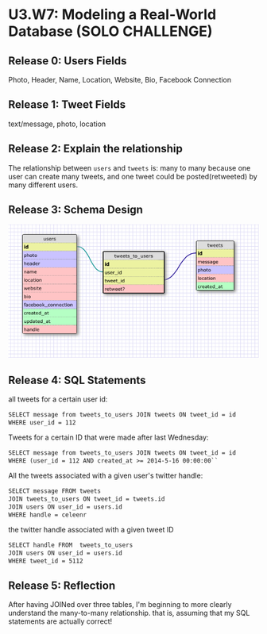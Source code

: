 # U3.W7: Modeling a Real-World Database (SOLO CHALLENGE)

## Release 0: Users Fields
Photo, Header, Name, Location, Website, Bio, Facebook Connection
## Release 1: Tweet Fields
text/message, photo, location

## Release 2: Explain the relationship
The relationship between `users` and `tweets` is: many to many because one user can create many tweets, and one tweet could be posted(retweeted) by many different users.

## Release 3: Schema Design
![tweeting schema](../imgs/twitter.png)
## Release 4: SQL Statements
all tweets for a certain user id:
     
    SELECT message from tweets_to_users JOIN tweets ON tweet_id = id
    WHERE user_id = 112

Tweets for a certain ID that were made after last Wednesday:

    SELECT message from tweets_to_users JOIN tweets ON tweet_id = id
    WHERE (user_id = 112 AND created_at >= 2014-5-16 00:00:00``


All the tweets associated with a given user's twitter handle:

    SELECT message FROM tweets 
    JOIN tweets_to_users ON tweet_id = tweets.id 
    JOIN users ON user_id = users.id
    WHERE handle = celeenr
    

the twitter handle associated with a given tweet ID

    SELECT handle FROM  tweets_to_users
    JOIN users ON user_id = users.id
    WHERE tweet_id = 5112

## Release 5: Reflection
After having JOINed over three tables, I'm beginning to more clearly understand the many-to-many relationship. that is, assuming that my SQL statements are actually correct!